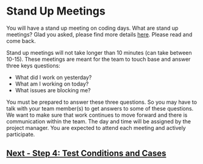 # Stand Up Meetings

You will have a stand up meeting on coding days. What are stand up meetings? Glad you asked, please find more details [here](https://geekbot.com/blog/daily-standup-meeting/). Please read and come back. 

Stand up meetings will not take longer than 10 minutes (can take between 10-15). These meetings are meant for the team to touch base and answer three keys questions: 

- What did I work on yesterday?
- What am I working on today?
- What issues are blocking me?

You must be prepared to answer these three questions. So you may have to talk with your team member(s) to get answers to some of these questions. We want to make sure that work continues to move forward and there is communication within the team. The day and time will be assigned by the project manager. You are expected to attend each meeting and actively participate. 


## [Next - Step 4: Test Conditions and Cases](04_Test_Conditions_Cases.md)

